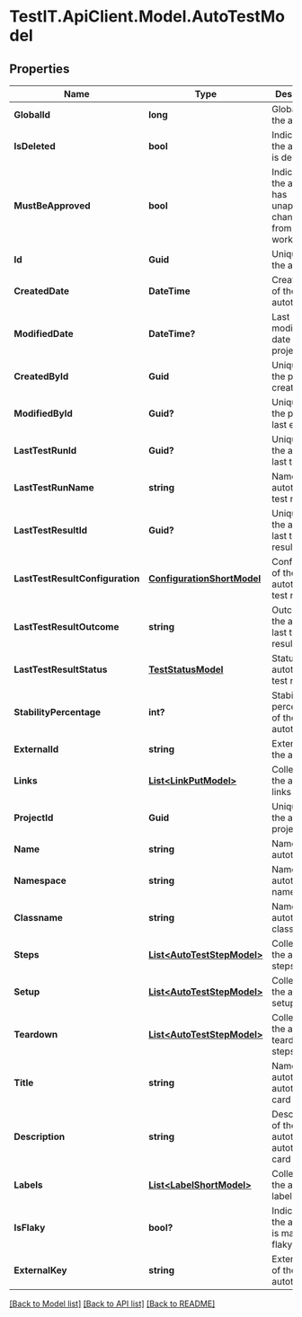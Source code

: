 # TestIT.ApiClient.Model.AutoTestModel

## Properties

Name | Type | Description | Notes
------------ | ------------- | ------------- | -------------
**GlobalId** | **long** | Global ID of the autotest | 
**IsDeleted** | **bool** | Indicates if the autotest is deleted | 
**MustBeApproved** | **bool** | Indicates if the autotest has unapproved changes from linked work items | 
**Id** | **Guid** | Unique ID of the autotest | 
**CreatedDate** | **DateTime** | Creation date of the autotest | 
**ModifiedDate** | **DateTime?** | Last modification date of the project | [optional] 
**CreatedById** | **Guid** | Unique ID of the project creator | 
**ModifiedById** | **Guid?** | Unique ID of the project last editor | [optional] 
**LastTestRunId** | **Guid?** | Unique ID of the autotest last test run | [optional] 
**LastTestRunName** | **string** | Name of the autotest last test run | [optional] 
**LastTestResultId** | **Guid?** | Unique ID of the autotest last test result | [optional] 
**LastTestResultConfiguration** | [**ConfigurationShortModel**](ConfigurationShortModel.md) | Configuration of the autotest last test result | [optional] 
**LastTestResultOutcome** | **string** | Outcome of the autotest last test result | [optional] 
**LastTestResultStatus** | [**TestStatusModel**](TestStatusModel.md) | Status of the autotest last test result | 
**StabilityPercentage** | **int?** | Stability percentage of the autotest | [optional] 
**ExternalId** | **string** | External ID of the autotest | 
**Links** | [**List&lt;LinkPutModel&gt;**](LinkPutModel.md) | Collection of the autotest links | [optional] 
**ProjectId** | **Guid** | Unique ID of the autotest project | 
**Name** | **string** | Name of the autotest | 
**Namespace** | **string** | Name of the autotest namespace | [optional] 
**Classname** | **string** | Name of the autotest class | [optional] 
**Steps** | [**List&lt;AutoTestStepModel&gt;**](AutoTestStepModel.md) | Collection of the autotest steps | [optional] 
**Setup** | [**List&lt;AutoTestStepModel&gt;**](AutoTestStepModel.md) | Collection of the autotest setup steps | [optional] 
**Teardown** | [**List&lt;AutoTestStepModel&gt;**](AutoTestStepModel.md) | Collection of the autotest teardown steps | [optional] 
**Title** | **string** | Name of the autotest in autotest&#39;s card | [optional] 
**Description** | **string** | Description of the autotest in autotest&#39;s card | [optional] 
**Labels** | [**List&lt;LabelShortModel&gt;**](LabelShortModel.md) | Collection of the autotest labels | [optional] 
**IsFlaky** | **bool?** | Indicates if the autotest is marked as flaky | [optional] 
**ExternalKey** | **string** | External key of the autotest | [optional] 

[[Back to Model list]](../README.md#documentation-for-models) [[Back to API list]](../README.md#documentation-for-api-endpoints) [[Back to README]](../README.md)

